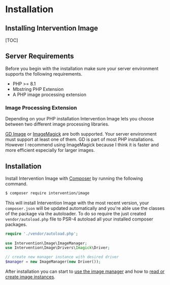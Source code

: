 # Installation
## Installing Intervention Image

[TOC]

## Server Requirements

Before you begin with the installation make sure your server environment
supports the following requirements.

- PHP >= 8.1
- Mbstring PHP Extension
- A PHP image processing extension

### Image Processing Extension

Depending on your PHP installation Intervention Image lets you choose between
two different image processing libraries.

[GD Image](https://www.php.net/manual/en/book.image.php) or
[ImageMagick](https://www.php.net/manual/en/book.imagick.php) are both
supported. Your server environment must support at least one of them. GD is
part of most PHP installations. However I recommend using ImageMagick because I
think it is faster and more efficient especially for larger images.

## Installation

Install Intervention Image with [Composer](https://getcomposer.org/) by running
the following command.

```bash
$ composer require intervention/image
```

This will install Intervention Image with the most recent version, your
`composer.json` will be updated automatically and you're able use the classes
of the package via the autoloader. To do so require the just created
`vendor/autoload.php` file to PSR-4 autoload all your installed composer
packages.

```php
require './vendor/autoload.php';
 
use Intervention\Image\ImageManager;
use Intervention\Image\Drivers\Imagick\Driver;

// create new manager instance with desired driver
$manager = new ImageManager(new Driver());
```

After installation you can start to [use the image manager](/v3/basics/image-manager) and how to [read or create image instances](/v3/basics/instantiation).
